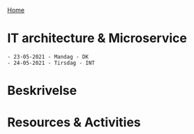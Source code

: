 [Home](modul-4-2.md)
# IT architecture & Microservice
    - 23-05-2021 - Mandag - DK
    - 24-05-2021 - Tirsdag - INT

# Beskrivelse


# Resources & Activities
